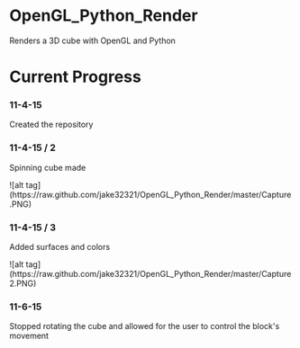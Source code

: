 # OpenGL_Python_Render
Renders a 3D cube with OpenGL and Python

<h1>Current Progress</h1>
<h3>11-4-15</h3>
<p>Created the repository</p>
<h3>11-4-15 / 2</h3>
<p>Spinning cube made</p>
![alt tag](https://raw.github.com/jake32321/OpenGL_Python_Render/master/Capture.PNG)
<h3>11-4-15 / 3</h3>
<p>Added surfaces and colors</p>
![alt tag](https://raw.github.com/jake32321/OpenGL_Python_Render/master/Capture2.PNG)
<h3>11-6-15</h3>
<p>Stopped rotating the cube and allowed for the user to control the block's movement</p>
